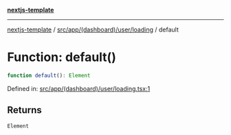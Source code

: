 [**nextjs-template**](../../../../../../README.md)

---

[nextjs-template](../../../../../../README.md) / [src/app/(dashboard)/user/loading](../README.md) / default

# Function: default()

```ts
function default(): Element
```

Defined in: [src/app/(dashboard)/user/loading.tsx:1](<https://github.com/Its-Satyajit/nextjs-template/blob/a020f2e64682696d16eea8be5c54d400aa09764e/src/app/(dashboard)/user/loading.tsx#L1>)

## Returns

`Element`
